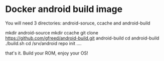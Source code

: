 Docker android build image
==========================

You will need 3 directories: android-soruce, ccache and android-build

mkdir android-source
mkdir ccache
git clone https://github.com/gfreed/android-build.git android-build
cd android-build
./build.sh
cd /srv/android
repo init ....

that's it. Build your ROM, enjoy your OS! 
